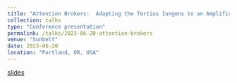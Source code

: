 ```yaml
---
title: "Attention Brokers:  Adapting the Tertius Iungens to an Amplification Paradigm."
collection: talks
type: "Conference presentation"
permalink: /talks/2023-06-20-attention-brokers
venue: "Sunbelt"
date: 2023-06-20
location: "Portland, OR, USA"
---
```

[slides](asmithh.github.io/files/asmithh_sunbelt_2023.pdf)
